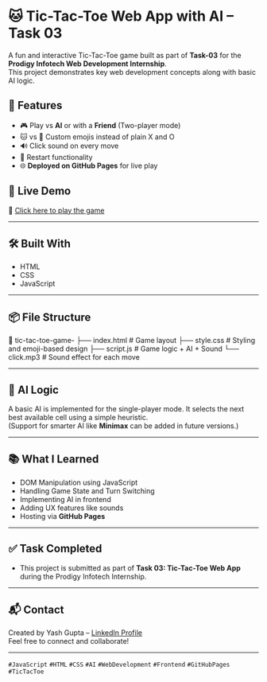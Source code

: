 # 🐱 Tic-Tac-Toe Web App with AI – Task 03

A fun and interactive Tic-Tac-Toe game built as part of **Task-03** for the **Prodigy Infotech Web Development Internship**.  
This project demonstrates key web development concepts along with basic AI logic.

## 🌟 Features

- 🎮 Play vs **AI** or with a **Friend** (Two-player mode)
- 🐱 vs 🐶 Custom emojis instead of plain X and O
- 🔊 Click sound on every move
- 🔁 Restart functionality
- 🌐 **Deployed on GitHub Pages** for live play

## 🚀 Live Demo

🔗 [Click here to play the game](https://yashexp-coder.github.io/PRODIGY_WD_03/)


---

## 🛠️ Built With

- HTML
- CSS
- JavaScript

---

## 📦 File Structure

📁 tic-tac-toe-game-
├── index.html # Game layout
├── style.css # Styling and emoji-based design
├── script.js # Game logic + AI + Sound
└── click.mp3 # Sound effect for each move


---

## 🤖 AI Logic

A basic AI is implemented for the single-player mode. It selects the next best available cell using a simple heuristic.  
(Support for smarter AI like **Minimax** can be added in future versions.)

---

## 📚 What I Learned

- DOM Manipulation using JavaScript
- Handling Game State and Turn Switching
- Implementing AI in frontend
- Adding UX features like sounds
- Hosting via **GitHub Pages**

---

## ✅ Task Completed

- This project is submitted as part of **Task 03: Tic-Tac-Toe Web App**  
  during the Prodigy Infotech Internship.

---

## 📬 Contact

Created by Yash Gupta – [LinkedIn Profile](https://www.linkedin.com/in/yash-gupta-795417315/)  
Feel free to connect and collaborate!

---

`#JavaScript` `#HTML` `#CSS` `#AI` `#WebDevelopment` `#Frontend` `#GitHubPages` `#TicTacToe`
